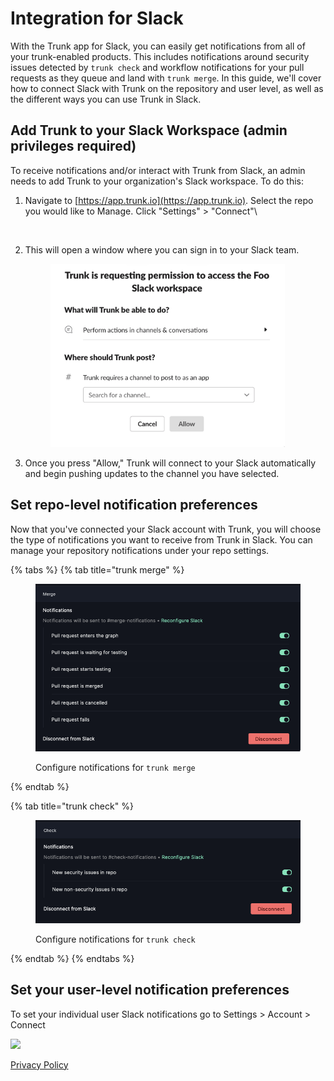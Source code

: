 # Integration for Slack

With the Trunk app for Slack, you can easily get notifications from all of your trunk-enabled products. This includes notifications around security issues detected by `trunk check` and workflow notifications for your pull requests as they queue and land with `trunk merge`. In this guide, we'll cover how to connect Slack with Trunk on the repository and user level, as well as the different ways you can use Trunk in Slack.

## Add Trunk to your Slack Workspace (admin privileges required)

To receive notifications and/or interact with Trunk from Slack, an admin needs to add Trunk to your organization's Slack workspace. To do this:

1. Navigate to [https://app.trunk.io](https://app.trunk.io). Select the repo you would like to Manage. Click "Settings" > "Connect"\\

    <figure><img src="https://files.readme.io/14d4355-image.png" alt=""><figcaption></figcaption></figure>
2. This will open a window where you can sign in to your Slack team.

    <figure><img src="./PermissinoPage.png" alt="" width="375"><figcaption></figcaption></figure>

3. Once you press "Allow," Trunk will connect to your Slack automatically and begin pushing updates to the channel you have selected.

## Set repo-level notification preferences

Now that you've connected your Slack account with Trunk, you will choose the type of notifications you want to receive from Trunk in Slack. You can manage your repository notifications under your repo settings.

{% tabs %}
{% tab title="trunk merge" %}
<figure><img src="./MergeOptions.png" alt=""><figcaption><p>Configure notifications for <code>trunk merge</code></p></figcaption></figure>
{% endtab %}

{% tab title="trunk check" %}
<figure><img src="./CheckOptions.png" alt=""><figcaption><p>Configure notifications for <code>trunk check</code></p></figcaption></figure>
{% endtab %}
{% endtabs %}

## Set your user-level notification preferences

To set your individual user Slack notifications go to Settings > Account > Connect

![ ](https://files.readme.io/3491658-SCR-20230605-efb-2.png)

[Privacy Policy](https://trunk.io/privacy)
